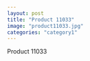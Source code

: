 ```yaml
---
layout: post
title: "Product 11033"
image: "product11033.jpg"
categories: "category1"
---
```

Product 11033
